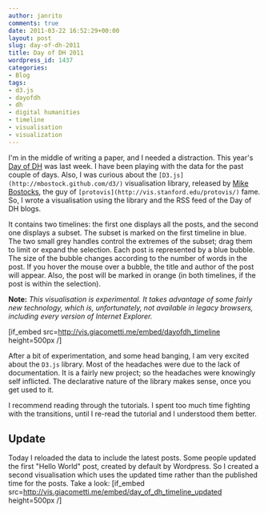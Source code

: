 ```yaml
---
author: janrito
comments: true
date: 2011-03-22 16:52:29+00:00
layout: post
slug: day-of-dh-2011
title: Day of DH 2011
wordpress_id: 1437
categories:
- Blog
tags:
- d3.js
- dayofdh
- dh
- digital humanities
- timeline
- visualisation
- visualization
---
```


I'm in the middle of writing a paper, and I needed a distraction. This year's [Day of DH](http://tapor.ualberta.ca/taporwiki/index.php/Day_in_the_Life_of_the_Digital_Humanities_2011) was last week. I have been playing with the data for the past couple of days. Also, I was curious about the `[D3.js](http://mbostock.github.com/d3/)` visualisation library, released by [Mike Bostocks](http://bost.ocks.org/mike/), the guy of `[protovis](http://vis.stanford.edu/protovis/)` fame. So, I wrote a visualisation using the library and the RSS feed of the Day of DH blogs.

It contains two timelines: the first one displays all the posts, and the second one displays a subset. The subset is marked on the first timeline in blue. The two small grey handles control the extremes of the subset; drag them to limit or expand the selection. Each post is represented by a blue bubble. The size of the bubble changes according to the number of words in the post. If you hover the mouse over a bubble, the title and author of the post will appear. Also, the post will be marked in orange (in both timelines, if the post is within the selection).

**Note:** _This visualisation is experimental. It takes advantage of some fairly new technology, which is, unfortunately, not available in legacy browsers, including every version of Internet Explorer._

[if_embed src=http://vis.giacometti.me/embed/dayofdh_timeline height=500px /]

After a bit of experimentation, and some head banging, I am very excited about the `D3.js` library. Most of the headaches were due to the lack of documentation. It is a fairly new project; so the headaches were knowingly self inflicted. The declarative nature of the library makes sense, once you get used to it.

I recommend reading through the tutorials. I spent too much time fighting with the transitions, until I re-read the tutorial and I understood them better.



## Update


Today I reloaded the data to include the latest posts. Some people updated the first "Hello World" post, created by default by Wordpress. So I created a second visualisation which uses the updated time rather than the published time for the posts. Take a look:
[if_embed src=http://vis.giacometti.me/embed/day_of_dh_timeline_updated height=500px /]
